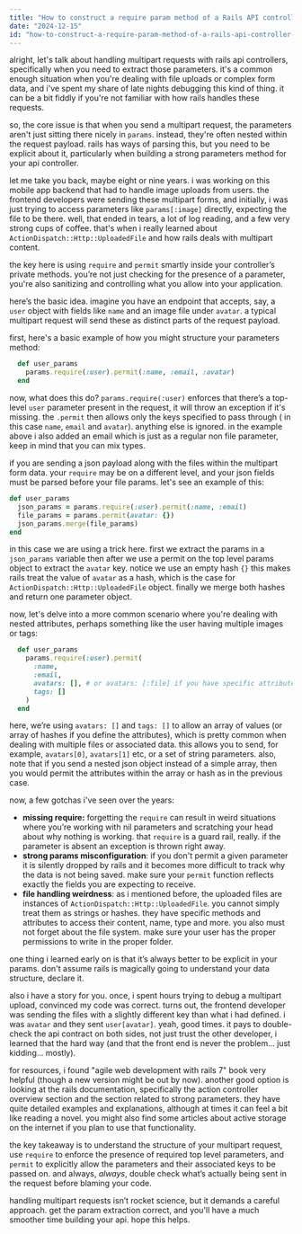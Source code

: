 ```yaml
---
title: "How to construct a require param method of a Rails API controller for a multipart request?"
date: "2024-12-15"
id: "how-to-construct-a-require-param-method-of-a-rails-api-controller-for-a-multipart-request"
---
```


alright, let's talk about handling multipart requests with rails api controllers, specifically when you need to extract those parameters. it's a common enough situation when you're dealing with file uploads or complex form data, and i've spent my share of late nights debugging this kind of thing. it can be a bit fiddly if you're not familiar with how rails handles these requests.

so, the core issue is that when you send a multipart request, the parameters aren't just sitting there nicely in `params`. instead, they're often nested within the request payload. rails has ways of parsing this, but you need to be explicit about it, particularly when building a strong parameters method for your api controller.

let me take you back, maybe eight or nine years. i was working on this mobile app backend that had to handle image uploads from users. the frontend developers were sending these multipart forms, and initially, i was just trying to access parameters like `params[:image]` directly, expecting the file to be there. well, that ended in tears, a lot of log reading, and a few very strong cups of coffee. that's when i really learned about `ActionDispatch::Http::UploadedFile` and how rails deals with multipart content.

the key here is using `require` and `permit` smartly inside your controller’s private methods. you’re not just checking for the presence of a parameter, you're also sanitizing and controlling what you allow into your application.

here’s the basic idea. imagine you have an endpoint that accepts, say, a `user` object with fields like `name` and an image file under `avatar`. a typical multipart request will send these as distinct parts of the request payload.

first, here's a basic example of how you might structure your parameters method:

```ruby
  def user_params
    params.require(:user).permit(:name, :email, :avatar)
  end
```

now, what does this do? `params.require(:user)` enforces that there’s a top-level `user` parameter present in the request, it will throw an exception if it's missing. the `.permit` then allows only the keys specified to pass through ( in this case `name`, `email` and `avatar`). anything else is ignored. in the example above i also added an email which is just as a regular non file parameter, keep in mind that you can mix types.

if you are sending a json payload along with the files within the multipart form data. your `require` may be on a different level, and your json fields must be parsed before your file params. let's see an example of this:

```ruby
def user_params
  json_params = params.require(:user).permit(:name, :email)
  file_params = params.permit(avatar: {})
  json_params.merge(file_params)
end
```

in this case we are using a trick here. first we extract the params in a `json_params` variable then after we use a permit on the top level params object to extract the `avatar` key. notice we use an empty hash `{}` this makes rails treat the value of `avatar` as a hash, which is the case for `ActionDispatch::Http::UploadedFile` object. finally we merge both hashes and return one parameter object.

now, let's delve into a more common scenario where you're dealing with nested attributes, perhaps something like the user having multiple images or tags:

```ruby
  def user_params
    params.require(:user).permit(
      :name,
      :email,
      avatars: [], # or avatars: [:file] if you have specific attributes on each
      tags: []
    )
  end
```

here, we’re using `avatars: []` and `tags: []` to allow an array of values (or array of hashes if you define the attributes), which is pretty common when dealing with multiple files or associated data. this allows you to send, for example, `avatars[0]`, `avatars[1]` etc, or a set of string parameters. also, note that if you send a nested json object instead of a simple array, then you would permit the attributes within the array or hash as in the previous case.

now, a few gotchas i've seen over the years:

*   **missing require:** forgetting the `require` can result in weird situations where you’re working with nil parameters and scratching your head about why nothing is working. that `require` is a guard rail, really. if the parameter is absent an exception is thrown right away.
*   **strong params misconfiguration**: if you don't permit a given parameter it is silently dropped by rails and it becomes more difficult to track why the data is not being saved. make sure your `permit` function reflects exactly the fields you are expecting to receive.
*   **file handling weirdness**: as i mentioned before, the uploaded files are instances of `ActionDispatch::Http::UploadedFile`. you cannot simply treat them as strings or hashes. they have specific methods and attributes to access their content, name, type and more. you also must not forget about the file system. make sure your user has the proper permissions to write in the proper folder.

one thing i learned early on is that it’s always better to be explicit in your params. don't assume rails is magically going to understand your data structure, declare it.

also i have a story for you. once, i spent hours trying to debug a multipart upload, convinced my code was correct. turns out, the frontend developer was sending the files with a slightly different key than what i had defined. i was `avatar` and they sent `user[avatar]`. yeah, good times. it pays to double-check the api contract on both sides, not just trust the other developer, i learned that the hard way (and that the front end is never the problem... just kidding... mostly).

for resources, i found "agile web development with rails 7" book very helpful (though a new version might be out by now). another good option is looking at the rails documentation, specifically the action controller overview section and the section related to strong parameters. they have quite detailed examples and explanations, although at times it can feel a bit like reading a novel. you might also find some articles about active storage on the internet if you plan to use that functionality.

the key takeaway is to understand the structure of your multipart request, use `require` to enforce the presence of required top level parameters, and `permit` to explicitly allow the parameters and their associated keys to be passed on. and always, *always*, double check what’s actually being sent in the request before blaming your code.

handling multipart requests isn’t rocket science, but it demands a careful approach. get the param extraction correct, and you'll have a much smoother time building your api. hope this helps.
